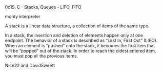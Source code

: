 0x19. C - Stacks, Queues - LIFO, FIFO


monty interpreter

A stack is a linear data structure, a collection of items of the same type.

In a stack, the insertion and deletion of elements happen only at one endpoint. The behavior of a stack is described as “Last In, First Out” (LIFO). When an element is “pushed” onto the stack, it becomes the first item that will be “popped” out of the stack. In order to reach the oldest entered item, you must pop all the previous items.

Nice22 and DavidSweeft
